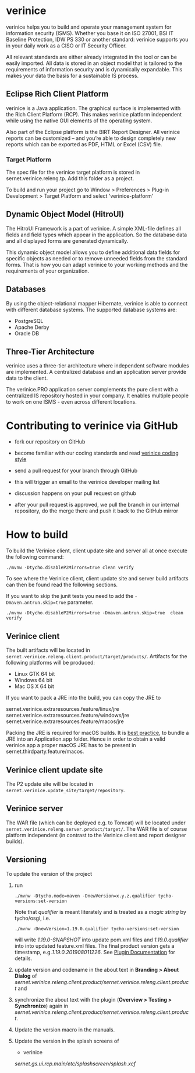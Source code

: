 # verinice

verinice helps you to build and operate your management system for
information security (ISMS). Whether you base it on ISO 27001, BSI IT
Baseline Protection, IDW PS 330 or another standard: verinice supports
you in your daily work as a CISO or IT Security Officer.

All relevant standards are either already integrated in the tool or can
be easily imported. All data is stored in an object model that is
tailored to the requirements of information security and is dynamically
expandable. This makes your data the basis for a sustainable IS process.

## Eclipse Rich Client Platform

verinice is a Java application. The graphical surface is implemented
with the Rich Client Platform (RCP). This makes verinice platform
independent while using the native GUI elements of the operating system.

Also part of the Eclipse platform is the BIRT Report Designer. All
verinice reports can be customized – and you’re able to design
completely new reports which can be exported as PDF, HTML or Excel (CSV)
file.

### Target Platform

The spec file for the verinice target platform is stored in
sernet.verinice.releng.tp. Add this folder as a project.

To build and run your project go to Window > Preferences > Plug-in
Development > Target Platform and select 'verinice-platform'

## Dynamic Object Model (HitroUI)

The HitroUI Framework is a part of verinice. A simple XML-file defines
all fields and field types which appear in the application. So the
database data and all displayed forms are generated dynamically.

This dynamic object model allows you to define additional data fields
for specific objects as needed or to remove unneeded fields from the
standard forms. That is how you can adapt verinice to your working
methods and the requirements of your organization.

## Databases


By using the object-relational mapper Hibernate, verinice is able to
connect with different database systems. The supported database systems
are:

- PostgreSQL
- Apache Derby
- Oracle DB

## Three-Tier Architecture


verinice uses a three-tier architecture where independent software
modules are implemented. A centralized database and an application
server provide data to the client.

The verinice.PRO application server complements the pure client with a
centralized IS repository hosted in your company. It enables multiple
people to work on one ISMS - even across different locations.

# Contributing to verinice via GitHub

- fork our repository on GitHub

- become familiar with our coding standards and read [verinice coding
  style](CODINGSTYLE.md)

- send a pull request for your branch through GitHub

- this will trigger an email to the verinice developer mailing list

- discussion happens on your pull request on github

- after your pull request is approved, we pull the branch in our
  internal repository, do the merge there and push it back to the
  GitHub mirror

# How to build
To build the Verinice client, client update site and server all 
at once execute the following command:

	./mvnw -Dtycho.disableP2Mirrors=true clean verify

To see where the Verinice client, client update site and server
build artifacts can then be found
read the following sections.

If you want to skip the junit tests you need to add the `-Dmaven.antrun.skip=true` parameter.

	./mvnw -Dtycho.disableP2Mirrors=true -Dmaven.antrun.skip=true  clean verify

## Verinice client

The built artifacts will be located in
`sernet.verinice.releng.client.product/target/products/`.
Artifacts for the following platforms will be produced:

* Linux GTK 64 bit
* Windows 64 bit
* Mac OS X 64 bit

If you want to pack a JRE into the build, you can copy the JRE to

sernet.verinice.extraresources.feature/linux/jre
sernet.verinice.extraresources.feature/windows/jre
sernet.verinice.extraresources.feature/macos/jre


Packing the JRE is required for macOS builds. It is
[best practice](https://docs.oracle.com/javase/7/docs/technotes/guides/jweb/packagingAppsForMac.html),
to bundle a JRE into an Application.app folder. Hence in order to
obtain a valid verinice.app a proper macOS JRE has to be present in
sernet.thirdparty.feature/macos.

## Verinice client update site

The P2 update site will be located in
`sernet.verinice.update_site/target/repository`.

## Verinice server

The WAR file (which can be deployed e.g. to Tomcat)
will be located under `sernet.verinice.releng.server.product/target/`.
The WAR file is of course platform independent (in contrast to
the Verinice client and report designer builds).

## Versioning
To update the version of the project

1.	run

		./mvnw -Dtycho.mode=maven -DnewVersion=x.y.z.qualifier tycho-versions:set-version

	Note that *qualifier* is meant literately and is treated as a *magic string*
	by tycho/osgi, i.e.

		./mvnw -DnewVersion=1.19.0.qualifier tycho-versions:set-version

	will write *1.19.0-SNAPSHOT* into update pom.xml files and *1.19.0.qualifier*
	into into updated feature.xml files. The final product version gets a
	timestamp, e.g.*1.19.0.201908011226*. See
	[Plugin Documentation](https://www.eclipse.org/tycho/sitedocs/tycho-packaging-plugin/plugin-info.html)
	for details.

2.	update version and codename in the about text in **Branding > About Dialog** of
	*sernet.verinice.releng.client.product/sernet.verinice.releng.client.product* and

3.	synchronize the about text with the plugin (**Overview > Testing >
	Synchronize**) again in *sernet.verinice.releng.client.product/sernet.verinice.releng.client.product*.

4.	Update the version macro in the manuals.

5.	Update the version in the splash screens of

	-	verinice

	*sernet.gs.ui.rcp.main/etc/splashscreen/splash.xcf*

